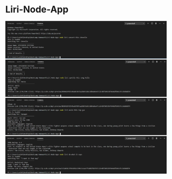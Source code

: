 # Liri-Node-App
![Liri](/concertThis.JPG)
![Liri](/spotifyThis.JPG)
![Liri](/movieThis.JPG)
![Liri](/doWhat.JPG)
